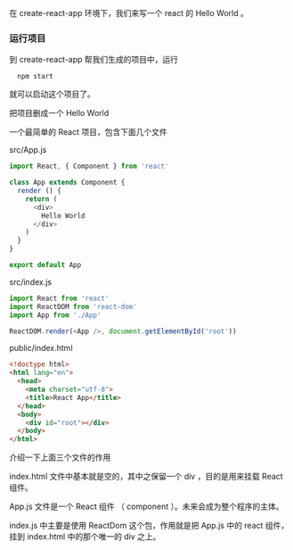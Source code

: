 
在 create-react-app 环境下，我们来写一个 react 的 Hello World 。

### 运行项目

到 create-react-app 帮我们生成的项目中，运行
```
  npm start
```
就可以启动这个项目了。

把项目删成一个 Hello World

一个最简单的 React 项目，包含下面几个文件

src/App.js
```js
import React, { Component } from 'react'

class App extends Component {
  render () {
    return (
      <div>
        Hello World
      </div>
    )
  }
}

export default App
```
src/index.js
```js
import React from 'react'
import ReactDOM from 'react-dom'
import App from './App'

ReactDOM.render(<App />, document.getElementById('root'))
```
public/index.html
```html
<!doctype html>
<html lang="en">
  <head>
    <meta charset="utf-8">
    <title>React App</title>
  </head>
  <body>
    <div id="root"></div>
  </body>
</html>
```
介绍一下上面三个文件的作用

index.html 文件中基本就是空的，其中之保留一个 div ，目的是用来挂载 React 组件。

App.js 文件是一个 React 组件 （ component ）。未来会成为整个程序的主体。

index.js 中主要是使用 ReactDom 这个包，作用就是把 App.js 中的 react 组件，挂到 index.html 中的那个唯一的 div 之上。
